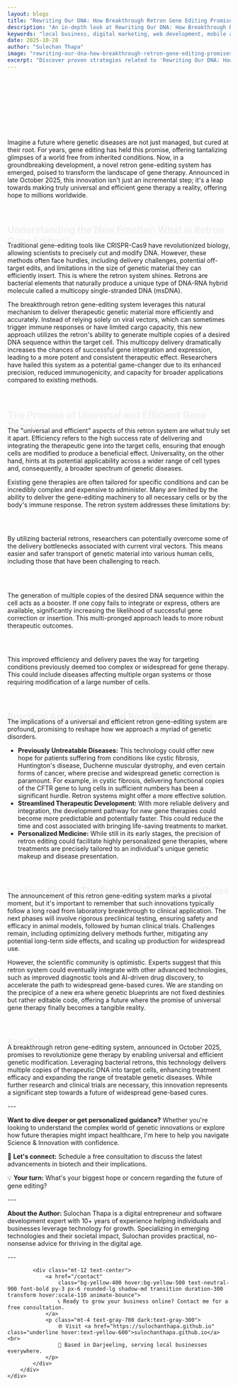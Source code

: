 ```yaml
---
layout: blogs
title: "Rewriting Our DNA: How Breakthrough Retron Gene Editing Promises a New Era of Universal Therapy"
description: "An in-depth look at Rewriting Our DNA: How Breakthrough Retron Gene Editing Promises a New Era of Universal Therapy. Discover expert strategies and tips to help your local business thrive in the digital landscape."
keywords: "local business, digital marketing, web development, mobile app, SEO, online growth, rewriting, our, dna, how, breakthrough, retron, gene, editing, promises, a, new, era, of, universal, therapy"
date: 2025-10-28
author: "Sulochan Thapa"
image: "rewriting-our-dna-how-breakthrough-retron-gene-editing-promises-a-new-era-of-universal-therapy.jpg"
excerpt: "Discover proven strategies related to 'Rewriting Our DNA: How Breakthrough Retron Gene Editing Promises a New Era of Universal Therapy' that local businesses can implement to boost their online presence and attract more customers."
---
```

<section class="relative py-16 bg-gray-100 dark:bg-gray-900 overflow-hidden">
    <div class="absolute inset-0 bg-cover bg-center bg-fixed opacity-20"
        style="background-image: url('{{ site.baseurl }}/assets/images/rewriting-our-dna-how-breakthrough-retron-gene-editing-promises-a-new-era-of-universal-therapy-bg.jpg');">
    </div>
    <div class="relative container mx-auto px-6 text-center animate-fadeIn">
        <h1 class="text-4xl font-bold text-gray-900 dark:text-white">Rewriting Our DNA: How Breakthrough Retron Gene Editing Promises a New Era of Universal Therapy</h1>
        <p class="mt-4 text-lg text-gray-700 dark:text-gray-300">
            Expert Tips for Local Business Growth
        </p>
    </div>
</section>

<section class="py-16 bg-white dark:bg-gray-900">
    <div class="container mx-auto px-6">
        <div class="max-w-4xl mx-auto">
            <p class="mt-4 text-gray-700 dark:text-gray-300">Imagine a future where genetic diseases are not just managed, but cured at their root. For years, gene editing has held this promise, offering tantalizing glimpses of a world free from inherited conditions. Now, in a groundbreaking development, a novel retron gene-editing system has emerged, poised to transform the landscape of gene therapy. Announced in late October 2025, this innovation isn't just an incremental step; it's a leap towards making truly universal and efficient gene therapy a reality, offering hope to millions worldwide.</p>
<h2 class="text-2xl font-semibold text-gray-900 dark:text-white mt-8 animate-slideUp">Understanding the New Frontier: What is Retron Gene Editing?</h2>
<p class="mt-4 text-gray-700 dark:text-gray-300">Traditional gene-editing tools like CRISPR-Cas9 have revolutionized biology, allowing scientists to precisely cut and modify DNA. However, these methods often face hurdles, including delivery challenges, potential off-target edits, and limitations in the size of genetic material they can efficiently insert. This is where the retron system shines. Retrons are bacterial elements that naturally produce a unique type of DNA-RNA hybrid molecule called a multicopy single-stranded DNA (msDNA).</p>
<p class="mt-4 text-gray-700 dark:text-gray-300">The breakthrough retron gene-editing system leverages this natural mechanism to deliver therapeutic genetic material more efficiently and accurately. Instead of relying solely on viral vectors, which can sometimes trigger immune responses or have limited cargo capacity, this new approach utilizes the retron's ability to generate multiple copies of a desired DNA sequence within the target cell. This multicopy delivery dramatically increases the chances of successful gene integration and expression, leading to a more potent and consistent therapeutic effect. Researchers have hailed this system as a potential game-changer due to its enhanced precision, reduced immunogenicity, and capacity for broader applications compared to existing methods.</p>
<h2 class="text-2xl font-semibold text-gray-900 dark:text-white mt-8 animate-slideUp">The Promise of Universal and Efficient Gene Therapy</h2>
<p class="mt-4 text-gray-700 dark:text-gray-300">The "universal and efficient" aspects of this retron system are what truly set it apart. Efficiency refers to the high success rate of delivering and integrating the therapeutic gene into the target cells, ensuring that enough cells are modified to produce a beneficial effect. Universality, on the other hand, hints at its potential applicability across a wider range of cell types and, consequently, a broader spectrum of genetic diseases.</p>
<p class="mt-4 text-gray-700 dark:text-gray-300">Existing gene therapies are often tailored for specific conditions and can be incredibly complex and expensive to administer. Many are limited by the ability to deliver the gene-editing machinery to all necessary cells or by the body's immune response. The retron system addresses these limitations by:</p>
<h3 class="text-xl font-semibold text-gray-900 dark:text-white mt-6 animate-fadeIn">Enhanced Delivery Mechanisms</h3>
<p class="mt-4 text-gray-700 dark:text-gray-300">By utilizing bacterial retrons, researchers can potentially overcome some of the delivery bottlenecks associated with current viral vectors. This means easier and safer transport of genetic material into various human cells, including those that have been challenging to reach.</p>
<h3 class="text-xl font-semibold text-gray-900 dark:text-white mt-6 animate-fadeIn">Increased Efficacy at the Cellular Level</h3>
<p class="mt-4 text-gray-700 dark:text-gray-300">The generation of multiple copies of the desired DNA sequence within the cell acts as a booster. If one copy fails to integrate or express, others are available, significantly increasing the likelihood of successful gene correction or insertion. This multi-pronged approach leads to more robust therapeutic outcomes.</p>
<h3 class="text-xl font-semibold text-gray-900 dark:text-white mt-6 animate-fadeIn">Broader Therapeutic Scope</h3>
<p class="mt-4 text-gray-700 dark:text-gray-300">This improved efficiency and delivery paves the way for targeting conditions previously deemed too complex or widespread for gene therapy. This could include diseases affecting multiple organ systems or those requiring modification of a large number of cells.</p>
<h2 class="text-2xl font-semibold text-gray-900 dark:text-white mt-8 animate-slideUp">Practical Applications and Real-World Impact</h2>
<p class="mt-4 text-gray-700 dark:text-gray-300">The implications of a universal and efficient retron gene-editing system are profound, promising to reshape how we approach a myriad of genetic disorders.</p>
<ul class="list-disc list-inside mt-4 text-gray-700 dark:text-gray-300">
<li>  <strong>Previously Untreatable Diseases:</strong> This technology could offer new hope for patients suffering from conditions like cystic fibrosis, Huntington's disease, Duchenne muscular dystrophy, and even certain forms of cancer, where precise and widespread genetic correction is paramount. For example, in cystic fibrosis, delivering functional copies of the CFTR gene to lung cells in sufficient numbers has been a significant hurdle. Retron systems might offer a more effective solution.</li>
<li>  <strong>Streamlined Therapeutic Development:</strong> With more reliable delivery and integration, the development pathway for new gene therapies could become more predictable and potentially faster. This could reduce the time and cost associated with bringing life-saving treatments to market.</li>
<li>  <strong>Personalized Medicine:</strong> While still in its early stages, the precision of retron editing could facilitate highly personalized gene therapies, where treatments are precisely tailored to an individual's unique genetic makeup and disease presentation.</li>
</ul>
<h2 class="text-2xl font-semibold text-gray-900 dark:text-white mt-8 animate-slideUp">Looking Ahead: The Future of Gene-Based Cures</h2>
<p class="mt-4 text-gray-700 dark:text-gray-300">The announcement of this retron gene-editing system marks a pivotal moment, but it's important to remember that such innovations typically follow a long road from laboratory breakthrough to clinical application. The next phases will involve rigorous preclinical testing, ensuring safety and efficacy in animal models, followed by human clinical trials. Challenges remain, including optimizing delivery methods further, mitigating any potential long-term side effects, and scaling up production for widespread use.</p>
<p class="mt-4 text-gray-700 dark:text-gray-300">However, the scientific community is optimistic. Experts suggest that this retron system could eventually integrate with other advanced technologies, such as improved diagnostic tools and AI-driven drug discovery, to accelerate the path to widespread gene-based cures. We are standing on the precipice of a new era where genetic blueprints are not fixed destinies but rather editable code, offering a future where the promise of universal gene therapy finally becomes a tangible reality.</p>
<h2 class="text-2xl font-semibold text-gray-900 dark:text-white mt-8 animate-slideUp">Key Takeaways</h2>
<p class="mt-4 text-gray-700 dark:text-gray-300">A breakthrough retron gene-editing system, announced in October 2025, promises to revolutionize gene therapy by enabling universal and efficient genetic modification. Leveraging bacterial retrons, this technology delivers multiple copies of therapeutic DNA into target cells, enhancing treatment efficacy and expanding the range of treatable genetic diseases. While further research and clinical trials are necessary, this innovation represents a significant step towards a future of widespread gene-based cures.</p>
<p class="mt-4 text-gray-700 dark:text-gray-300">---</p>
<p class="mt-4 text-gray-700 dark:text-gray-300"><strong>Want to dive deeper or get personalized guidance?</strong> Whether you're looking to understand the complex world of genetic innovations or explore how future therapies might impact healthcare, I'm here to help you navigate Science & Innovation with confidence.</p>
<p class="mt-4 text-gray-700 dark:text-gray-300">📧 <strong>Let's connect:</strong> Schedule a free consultation to discuss the latest advancements in biotech and their implications.</p>
<p class="mt-4 text-gray-700 dark:text-gray-300">💡 <strong>Your turn:</strong> What's your biggest hope or concern regarding the future of gene editing?</p>
<p class="mt-4 text-gray-700 dark:text-gray-300">---</p>
<p class="mt-4 text-gray-700 dark:text-gray-300"><strong>About the Author:</strong> Sulochan Thapa is a digital entrepreneur and software development expert with 10+ years of experience helping individuals and businesses leverage technology for growth. Specializing in emerging technologies and their societal impact, Sulochan provides practical, no-nonsense advice for thriving in the digital age.</p>
<p class="mt-4 text-gray-700 dark:text-gray-300">---</p>

            
            <div class="mt-12 text-center">
                <a href="/contact"
                    class="bg-yellow-400 hover:bg-yellow-500 text-neutral-900 font-bold py-3 px-6 rounded-lg shadow-md transition duration-300 transform hover:scale-110 animate-bounce">
                    📞 Ready to grow your business online? Contact me for a free consultation.
                </a>
                <p class="mt-4 text-gray-700 dark:text-gray-300">
                    🌐 Visit <a href="https://sulochanthapa.github.io" class="underline hover:text-yellow-600">sulochanthapa.github.io</a><br>
                    📍 Based in Darjeeling, serving local businesses everywhere.
                </p>
            </div>
        </div>
    </div>
</section>

<style>
@keyframes fadeIn {
    from { opacity: 0; }
    to { opacity: 1; }
}
@keyframes slideUp {
    from { transform: translateY(30px); opacity: 0; }
    to { transform: translateY(0); opacity: 1; }
}
.animate-fadeIn { animation: fadeIn 1.5s ease-in-out; }
.animate-slideUp { animation: slideUp 1s ease-out; }
</style>
